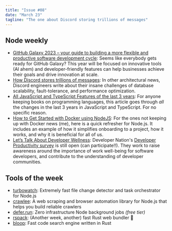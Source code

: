 ```yaml
---
title: "Issue #08"
date: "March 23"
tagline: "The one about Discord storing trillions of messages"
---
```


## Node weekly

- [GitHub Galaxy 2023 – your guide to building a more flexible and productive software development cycle](https://dub.sh/Wu52Arp): Seems like everybody gets ready for GitHub Galaxy? This year will be focused on innovative tools (AI ahem) and developer-friendly features can help businesses achieve their goals and drive innovation at scale.
- [How Discord stores trillions of messages](https://dub.sh/gIorm6d): In other architectural news, Discord engineers write about their insane challenges of database scalability, fault-tolerance, and performance optimization.
- [All JavaScript and TypeScript Features of the last 3 years](https://dub.sh/uui4bCd): For anyone keeping books on programming languages, this article goes through _all_ the changes in the last 3 years in JavaScript and TypeScript. For no specific reason.
- [How to Get Started with Docker using NodeJS](https://dub.sh/8iGz4Dc): For the ones not keeping up with Docker news (me), here is a quick refresher for Node.js. It includes an example of how it simplifies onboarding to a project, how it works, and why it is beneficial for all of us.
- [Let’s Talk About Developer Wellness](https://dub.sh/EQZ42zh): Developer Nation's [Developer Productivity survey](https://dub.sh/eBBaPIX) is still open (can participate!!). They work to raise awareness around the importance of work well-being for software developers, and contribute to the understanding of developer communities.

## Tools of the week

- [turbowatch](https://dub.sh/FoFpF6E): Extremely fast file change detector and task orchestrator for Node.js
- [crawlee](https://dub.sh/HmetraI): A web scraping and browser automation library for Node.js that helps you build reliable crawlers
- [defer.run](https://dub.sh/pVLb2Sn): Zero infrastructure Node background jobs _(free tier)_
- [rspack](https://dub.sh/DF9yzxj): (Another week, another) fast Rust web bundler 🦀️
- [bloop](https://dub.sh/dTZfhUx): Fast code search engine written in Rust
